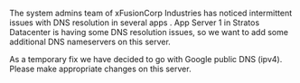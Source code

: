 The system admins team of xFusionCorp Industries has noticed intermittent issues with DNS resolution in several apps . App Server 1 in Stratos Datacenter is having some DNS resolution issues, so we want to add some additional DNS nameservers on this server.



As a temporary fix we have decided to go with Google public DNS (ipv4). Please make appropriate changes on this server.